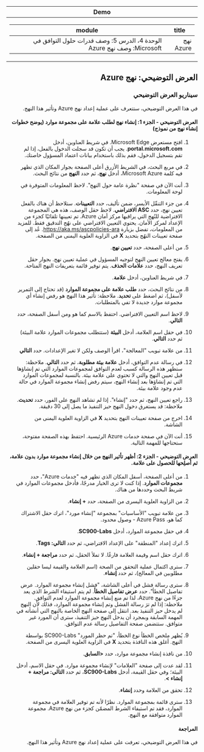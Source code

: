 <div id="readme" class="Box-body readme blob js-code-block-container p-5 p-xl-6 gist-border-0" dir="rtl">
    <article class="markdown-body entry-content container-lg" itemprop="text"><table>
  <thead>
  <tr>
  <th>Demo</th>
  </tr>
  </thead>
  <tbody>
  <tr>
  <td><div><table>
  <thead>
  <tr>
  <th>title</th>
  <th>module</th>
  </tr>
  </thead>
  <tbody>
  <tr>
  <td><div>نهج Azure</div></td>
  <td><div>الوحدة 4، الدرس 5: وصف قدرات حلول التوافق في Microsoft: وصف نهج Azure</div></td>
  </tr>
  </tbody>
</table>
</div></td>
  </tr>
  </tbody>
</table>


# العرض التوضيحي: نهج Azure

### سيناريو العرض التوضيحي
في هذا العرض التوضيحي، ستتعرف على عملية إعداد نهج Azure وتأثير هذا النهج.

#### العرض التوضيحي - الجزء 1: إنشاء نهج لطلب علامة على مجموعة موارد (يوضح خطوات إنشاء نهج من نموذج)

1. افتح مستعرض Microsoft Edge. في شريط العناوين، أدخل **portal.microsoft.com**.  يجب أن تكون قد سجلت الدخول بالفعل، إذا لم تقم بتسجيل الدخول، فقم بذلك باستخدام بيانات اعتماد المسؤول خاصتك.

1. في مربع البحث، في الشريط الأزرق أعلى الصفحة بجوار المكان الذي تظهر فيه كلمة Microsoft Azure، أدخل **نهج**، ثم حدد **النهج** من نتائج البحث.

1. أنت الآن في صفحة "نظرة عامة حول النهج". لاحظ المعلومات المتوفرة في لوحة المعلومات.

1. من جزء التنقّل الأيسر، ضمن تأليف، حدد **التعيينات**.  ستلاحظ أن هناك بالفعل تعيين نهج، حدد **ASC الافتراضي**.  لاحظ حقل الوصف، هذه هي المجموعة الافتراضية للنُهج التي يراقبها مركز أمان Azure. تم تعيينها تلقائيًا كجزء من الإعداد لمركز الأمان. يحتوي التعيين الافتراضي على نهُج التدقيق فقط. للمزيد من المعلومات، تفضل بزيارة https://aka.ms/ascpolicies-ara.  عُد إلى صفحة تعيينات النهُج بتحديد **X** في الزاوية العلوية اليمنى من الصفحة.

1. من أعلى الصفحة، حدد **تعيين نهج**.

1. يفتح معالج تعيين النهج لتوجيه المسؤول في عملية تعيين نهج.  بجوار حقل تعريف النهج، حدد **علامات الحذف**.  يتم توفير قائمة بتعريفات النهج المتاحة.  

1. في شريط العناوين، أدخل **علامة**.

1. من نتائج البحث، حدد **طلب علامة على مجموعة الموارد** (قد تحتاج إلى التمرير لأسفل)، ثم اضغط على **تحديد**.  ملاحظة: تأثير هذا النهج هو رفض إنشاء أي مجموعة موارد جديدة لا تفي بالمتطلبات.  

1. لاحظ اسم التعيين الافتراضي.  احتفظ بالاسم كما هو ومن أسفل الصفحة، حدد **التالي**.

1. في حقل اسم العلامة، أدخل **البيئة** (ستتطلب مجموعات الموارد علامة البيئة) ثم حدد **التالي**.  

1. من علامة تبويب "المعالجة"، اقرأ الوصف ولكن لا تغير الإعدادات. حدد **التالي**

1. في رسالة عدم التوافق، أدخل **علامة بيئة مطلوبة**، ثم حدد **التالي**. ملاحظة: ستظهر هذه الرسالة كسبب لعدم التوافق لمجموعات الموارد التي تم إنشاؤها قبل تعيين النهج والتي لا تحتوي على علامة بيئة.  بالنسبة لمجموعات الموارد التي تم إنشاؤها بعد إنشاء النهج، سيتم رفض إنشاء مجموعة الموارد في حالة عدم وجود علامة بيئة.

1. راجع تعيين النهج، ثم حدد "إنشاء".  إذا لم تشاهد النهج على الفور، حدد **تحديث**. ملاحظة: قد يستغرق دخول النهج حيز التنفيذ ما يصل إلى 30 دقيقة.

1. اخرج من صفحة تعيينات النهج بتحديد **X** في الزاوية العلوية اليمنى من الشاشة.

1. أنت الآن في صفحة خدمات Azure الرئيسية.  احتفظ بهذه الصفحة مفتوحة، ستحتاجها للمهمة التالية.

#### العرض التوضيحي - الجزء 2:  أظهر تأثير النهج من خلال إنشاء مجموعة موارد بدون علامة، ثم أصلِحها للحصول على علامة.

1. من أعلى الصفحة، أسفل المكان الذي تظهر فيه "خدمات Azure"، حدد **مجموعات الموارد**. إذا كنت لا ترى الخيار مدرجًا، فأدخل مجموعات الموارد في شريط البحث وحددها من هناك.

1. من الزاوية العلوية اليسرى من الصفحة، حدد **+ إنشاء**.

1. من علامة تبويب "الأساسيات" بمجموعة "إنشاء مورد"، اترك حقل الاشتراك كما هو، Azure Pass - وصول محدود.

1. في حقل مجموعة الموارد، أدخل **SC900-Labs**.

1. اترك إعداد "المنطقة" على الإعداد الافتراضي، ثم حدد **التالي: Tags**.

1. اترك حقل اسم وقيمة العلامة فارغًا.  لا تملأ الحقل، ثم حدد **مراجعة + إنشاء**.

1. سترى اكتمال عملية التحقق من الصحة (اسم العلامة والقيمة ليسا حقلين مطلوبين في المعالج)، ثم حدد **إنشاء**.

1. سترى رسالة فشل في أعلى الشاشة، "فشل إنشاء مجموعة الموارد. عرض تفاصيل الخطأ".  حدد **عرض تفاصيل الخطأ**. لم يتم استيفاء الشرط الذي يعد جزءًا من نهج Azure، لذا تم منع إنشاء مجموعة الموارد لعدم التوافق. ملاحظة: إذا لم ترَ رسالة الفشل وتم إنشاء مجموعة الموارد، فذلك لأن النهج لم يدخل حيز التنفيذ بعد.  انتقل إلى صفحة النهج الخاصة بالنهج التي أنشأته في المهمة السابقة وبمجرد أن يدخل النهج حيز التنفيذ، سترى أن المورد غير متوافق.  ستتضمن صفحة التفاصيل رسالة عدم التوافق.

1. يُظهر ملخص الخطأ نوع الخطأ، "تم حظر المورد" SC900-Labs بواسطة النهج.  أغلق هذه النافذة بتحديد **X** في الزاوية العلوية اليسرى من الصفحة.

1. من نافذة إنشاء مجموعة موارد، حدد **<السابق**.

1. لقد عدت إلى صفحة "العلامات" لإنشاء مجموعة موارد.  في حقل الاسم، أدخل البيئة؛ وفي حقل القيمة، أدخل **SC900-Labs**، ثم حدد **التالي: مراجعة + إنشاء >**.

1. تحقق من العلامة وحدد **إنشاء**.

1. سترى قائمة بمجموعة الموارد.  نظرًا لأنه تم توفير العلامة في مجموعة الموارد، فقد تم استيفاء الشرط المضمّن كجزء من نهج Azure.  مجموعة الموارد متوافقة مع النهج.

#### المراجعة

في هذا العرض التوضيحي، تعرفت على عملية إعداد نهج Azure وتأثير هذا النهج.
